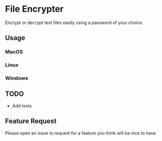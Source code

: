 # File Encrypter
Encrypt or decrypt text files easily using a password of your choice.


## Usage
### MacOS

### Linux

### Windows


## TODO
- Add tests

## Feature Request
Please open an issue to request for a feature you think will be nice to have.
